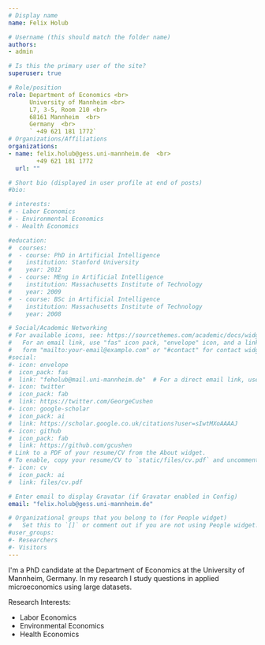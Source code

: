 ```yaml
---
# Display name
name: Felix Holub

# Username (this should match the folder name)
authors:
- admin

# Is this the primary user of the site?
superuser: true

# Role/position
role: Department of Economics <br>
      University of Mannheim <br>
      L7, 3-5, Room 210 <br>
      68161 Mannheim  <br>
      Germany  <br>
      ` +49 621 181 1772`
# Organizations/Affiliations
organizations:
- name: felix.holub@gess.uni-mannheim.de  <br>
        +49 621 181 1772
  url: ""

# Short bio (displayed in user profile at end of posts)
#bio:

# interests:
# - Labor Economics
# - Environmental Economics
# - Health Economics

#education:
#  courses:
#  - course: PhD in Artificial Intelligence
#    institution: Stanford University
#    year: 2012
#  - course: MEng in Artificial Intelligence
#    institution: Massachusetts Institute of Technology
#    year: 2009
#  - course: BSc in Artificial Intelligence
#    institution: Massachusetts Institute of Technology
#    year: 2008

# Social/Academic Networking
# For available icons, see: https://sourcethemes.com/academic/docs/widgets/#icons
#   For an email link, use "fas" icon pack, "envelope" icon, and a link in the
#   form "mailto:your-email@example.com" or "#contact" for contact widget.
#social:
#- icon: envelope
#  icon_pack: fas
#  link: "feholub@mail.uni-mannheim.de"  # For a direct email link, use "mailto:test@example.org".
#- icon: twitter
#  icon_pack: fab
#  link: https://twitter.com/GeorgeCushen
#- icon: google-scholar
#  icon_pack: ai
#  link: https://scholar.google.co.uk/citations?user=sIwtMXoAAAAJ
#- icon: github
#  icon_pack: fab
#  link: https://github.com/gcushen
# Link to a PDF of your resume/CV from the About widget.
# To enable, copy your resume/CV to `static/files/cv.pdf` and uncomment the lines below.  
#- icon: cv
#  icon_pack: ai
#  link: files/cv.pdf

# Enter email to display Gravatar (if Gravatar enabled in Config)
email: "felix.holub@gess.uni-mannheim.de"

# Organizational groups that you belong to (for People widget)
#   Set this to `[]` or comment out if you are not using People widget.  
#user_groups:
#- Researchers
#- Visitors
---
```


I'm a PhD candidate at the Department of Economics at the University of Mannheim, Germany. In my research I study questions in applied microeconomics using large datasets.

Research Interests:

* Labor Economics
* Environmental Economics
* Health Economics
